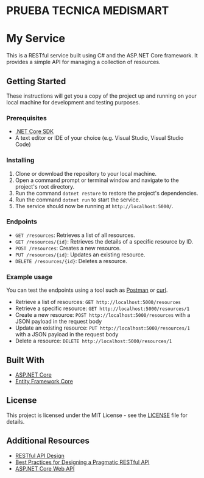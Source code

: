 ﻿# PRUEBA TECNICA MEDISMART

# My Service

This is a RESTful service built using C# and the ASP.NET Core framework. It provides a simple API for managing a collection of resources.

## Getting Started

These instructions will get you a copy of the project up and running on your local machine for development and testing purposes.

### Prerequisites

- [.NET Core SDK](https://dotnet.microsoft.com/download)
- A text editor or IDE of your choice (e.g. Visual Studio, Visual Studio Code)

### Installing

1. Clone or download the repository to your local machine.
2. Open a command prompt or terminal window and navigate to the project's root directory.
3. Run the command `dotnet restore` to restore the project's dependencies.
4. Run the command `dotnet run` to start the service.
5. The service should now be running at `http://localhost:5000/`.

### Endpoints

- `GET /resources`: Retrieves a list of all resources.
- `GET /resources/{id}`: Retrieves the details of a specific resource by ID.
- `POST /resources`: Creates a new resource.
- `PUT /resources/{id}`: Updates an existing resource.
- `DELETE /resources/{id}`: Deletes a resource.

### Example usage

You can test the endpoints using a tool such as [Postman](https://www.postman.com/) or [curl](https://curl.haxx.se/).

- Retrieve a list of resources: `GET http://localhost:5000/resources`
- Retrieve a specific resource: `GET http://localhost:5000/resources/1`
- Create a new resource: `POST http://localhost:5000/resources` with a JSON payload in the request body
- Update an existing resource: `PUT http://localhost:5000/resources/1` with a JSON payload in the request body
- Delete a resource: `DELETE http://localhost:5000/resources/1`

## Built With

- [ASP.NET Core](https://docs.microsoft.com/en-us/aspnet/core/)
- [Entity Framework Core](https://docs.microsoft.com/en-us/ef/core/)

## License

This project is licensed under the MIT License - see the [LICENSE](LICENSE) file for details.

## Additional Resources

- [RESTful API Design](https://restfulapi.net/)
- [Best Practices for Designing a Pragmatic RESTful API](https://www.vinaysahni.com/best-practices-for-a-pragmatic-restful-api)
- [ASP.NET Core Web API](https://docs.microsoft.com/en-us/aspnet/core/web-api/)
